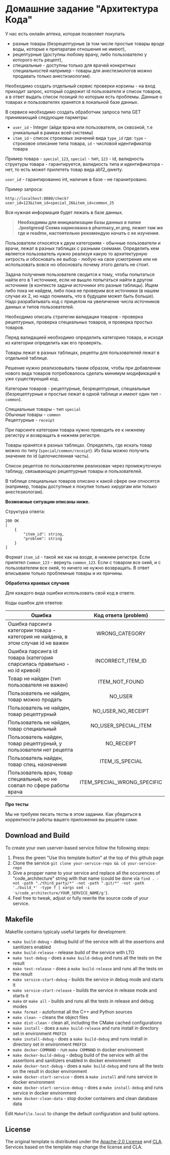 # Домашние задание "Архитектура Кода"

У нас есть онлайн аптека, которая позволяет покупать
- разные товары (безрецептурные (в том числе простые товары вроде воды, которые к препаратам отношения не имеют),
- рецептурные (доступны любому врачу, либо пользователю у которого есть рецепт),
- специальные - доступны только для врачей конкретных специальностей например - товары для анестезиологов можно продавать только анестизиологам).

Необходимо создать отдельный сервис проверки корзины - на вход приходит запрос, который содержит id пользователя и список товаров, а в ответ выдать список позиций по которым есть проблемы. Данные о товарах и пользователях хранятся в локальной базе данных.

В сервисе необходимо создать обработчик запроса типа GET принимающий следующие парметры:

- `user_id` - Integer (айди врача или пользователя, он сквозной, т.е уникальный в рамках всей системы)
- `item_id` - список строковых значений вида `type_id` где: `type` - строковое описание типа товара, `id` - числовой идентификатор товара

Пример товара - `special_123`, `special` - тип, `123` - id, валидность структуры товара - гарантируется, валидность типа и идентификатора - нет, то есть
может прилететь товар вида ab12_qwerty.

`user_id` - гарантированно int, наличие в базе - не гаранитровано.

Пример запроса:
```curl
http://localhost:8080/check?user_id=123&item_id=special_26&item_id=common_25
```


Вся нужная информация будет лежать в базе данных.

> **Необходимы для инициализации базы данных в папке ./postgresql
> Схема нарисована в pharmacy_er.png, лежит там же где и readme, настоятельно рекомендую начать с ее изучения**.

Пользователи относятся к двум категориям - обычные пользователи и врачи, лежат в разных таблицах с разными схемами. Определить кем является пользователь нужно реализуя какую то архитектурную хитрость и обосновать ее выбор - любую на свое усмотрение или не использовать вовсе но обосновать почему этого делать не стоит.

Задача получения пользователя сводится к тому, чтобы попытаться найти его в 1 источнике, если не вышло попытаться найти в другом источнике (в контексте задачи источники это разные таблицы). Ищем либо пока не найдем, либо пока не проверим все источники (в нашем случае их 2, но надо понимать, что в будущем может быть больше). Надо разрабатывать код с прицелом на увеличение числа источников данных и типов пользователей.


Необходимо описать стратегии валидации товаров - проверка рецептурных, проверка специальных товаров, и проверка простых товаров.

Перед валидацией необходимо определить категорию товара, и исходя из категории определить как его проверять.

Товары лежат в разных таблицах, рецепты для пользователей лежат в отдельной таблице.

Решение нужно реализовывать таким образом, чтобы при добавлении нового вида товаров потребовалось сделать минимум модификаций в уже существующий код.


Категории товаров - рецептурные, безрецептурные, специальные (безрецептурные и простые лежат в одной таблице и имеют один тип - `common`).

Специальные товары - тип `special`<br>
Обычные товары - `common`<br>
Рецептурные - `receipt`<br>

При парсинге категории товара нужно приводить ее к нижнему регистру и возвращать в нижнем регистре.

Товары хранятся в разных таблицах. Определить, где искать товар можно по типу (`special/common/receipt`). Из базы можно получить значение по id (целочисленная часть).

Список рецептов по пользователям реализован через промежуточную таблицу, связывающую рецептурные товары и пользователей.

В таблице специальных товаров описано к какой сфере они относятся (например, товары доступные к покупке только хирургам или только анестезиологам).


**Возможные ситуации описаны ниже.**


Структура ответа:

```
200 OK
[
    {
        "item_id": string,
        "problem": string
    }
]
```

Формат `item_id` - такой же как на входе, в нижнем регистре. Если прилетел `Common_123` - вернуть `common_123`. Если с товаром все окей, и с пользователем все окей, то ничего не нужно возвращать. В ответ вписываем только проблемные товары и их причины.


**Обработка краевых случаев**

Для каждого вида ошибки использовать свой код в ответе.

Коды ошибок для ответов:


| Ошибка                                                                             |    Код ответа  (problem)    |
|------------------------------------------------------------------------------------|:---------------------------:|
| Ошибка парсинга категории товара - категория не найдена, в этом случае id не важен |       WRONG_CATEGORY        |
| Ошибка парсинга id товара   (категория спарсилась правильно - но id кривой)        |    INCORRECT_ITEM_ID        |
| Товар не найден (тип пользователя не важен)                                        |       ITEM_NOT_FOUND        |
| Пользователь не найден, товар можно продать                                        |           NO_USER           |
| Пользователь не найден, товар рецептурный                                          |     NO_USER_NO_RECEIPT      |
| Пользователь не найден, товар специальный                                          |    NO_USER_SPECIAL_ITEM     |
| Пользователь найден, товар рецептурный, у пользователя нет рецепта                 |         NO_RECEIPT          |
| Пользователь найден, товар спец. назначения                                        |       ITEM_IS_SPECIAL       |
| Пользователь врач, товар специальный, но не совпал по сфере работы врача           | ITEM_SPECIAL_WRONG_SPECIFIC |


**Про тесты**


Мы не требуем писать тесты в этом задании. Как убедиться в корректности работы вашего приложения вы решаете сами.

## Download and Build

To create your own userver-based service follow the following steps:

1. Press the green "Use this template button" at the top of this github page
2. Clone the service `git clone your-service-repo && cd your-service-repo`
3. Give a propper name to your service and replace all the occurences of "code_architecture" string with that name
   (could be done via `find . -not -path "./third_party/*" -not -path ".git/*" -not -path './build_*' -type f | xargs sed -i 's/code_architecture/YOUR_SERVICE_NAME/g'`).
4. Feel free to tweak, adjust or fully rewrite the source code of your service.


## Makefile

Makefile contains typicaly useful targets for development:

* `make build-debug` - debug build of the service with all the assertions and sanitizers enabled
* `make build-release` - release build of the service with LTO
* `make test-debug` - does a `make build-debug` and runs all the tests on the result
* `make test-release` - does a `make build-release` and runs all the tests on the result
* `make service-start-debug` - builds the service in debug mode and starts it
* `make service-start-release` - builds the service in release mode and starts it
* `make` or `make all` - builds and runs all the tests in release and debug modes
* `make format` - autoformat all the C++ and Python sources
* `make clean-` - cleans the object files
* `make dist-clean` - clean all, including the CMake cached configurations
* `make install` - does a `make build-release` and runs install in directory set in environment `PREFIX`
* `make install-debug` - does a `make build-debug` and runs install in directory set in environment `PREFIX`
* `make docker-COMMAND` - run `make COMMAND` in docker environment
* `make docker-build-debug` - debug build of the service with all the assertions and sanitizers enabled in docker environment
* `make docker-test-debug` - does a `make build-debug` and runs all the tests on the result in docker environment
* `make docker-start-service` - does a `make install` and runs service in docker environment
* `make docker-start-service-debug` - does a `make install-debug` and runs service in docker environment
* `make docker-clean-data` - stop docker containers and clean database data

Edit `Makefile.local` to change the default configuration and build options.


## License

The original template is distributed under the [Apache-2.0 License](https://github.com/userver-framework/userver/blob/develop/LICENSE)
and [CLA](https://github.com/userver-framework/userver/blob/develop/CONTRIBUTING.md). Services based on the template may change
the license and CLA.
